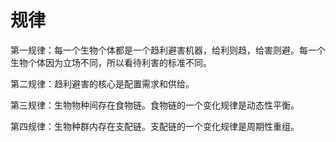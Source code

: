 # 规律

第一规律：每一个生物个体都是一个趋利避害机器，给利则趋，给害则避。每一个生物个体因为立场不同，所以看待利害的标准不同。

第二规律：趋利避害的核心是配置需求和供给。

第三规律：生物物种间存在食物链。食物链的一个变化规律是动态性平衡。

第四规律：生物种群内存在支配链。支配链的一个变化规律是周期性重组。
